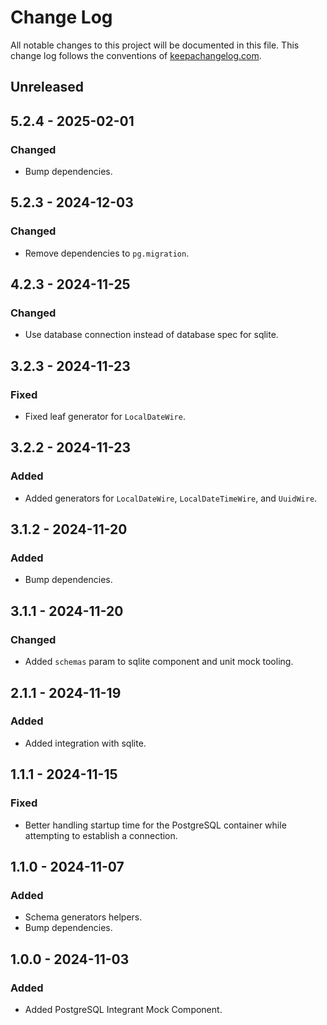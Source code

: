 # Change Log

All notable changes to this project will be documented in this file. This change log follows the conventions
of [keepachangelog.com](http://keepachangelog.com/).

## Unreleased

## 5.2.4 - 2025-02-01

### Changed

- Bump dependencies.

## 5.2.3 - 2024-12-03

### Changed

- Remove dependencies to `pg.migration`.

## 4.2.3 - 2024-11-25

### Changed

- Use database connection instead of database spec for sqlite.

## 3.2.3 - 2024-11-23

### Fixed

- Fixed leaf generator for `LocalDateWire`.

## 3.2.2 - 2024-11-23

### Added

- Added generators for `LocalDateWire`, `LocalDateTimeWire`, and `UuidWire`.

## 3.1.2 - 2024-11-20

### Added

- Bump dependencies.

## 3.1.1 - 2024-11-20

### Changed

- Added `schemas` param to sqlite component and unit mock tooling.

## 2.1.1 - 2024-11-19

### Added

- Added integration with sqlite.

## 1.1.1 - 2024-11-15

### Fixed

- Better handling startup time for the PostgreSQL container while attempting to establish a connection.

## 1.1.0 - 2024-11-07

### Added

- Schema generators helpers.
- Bump dependencies.

## 1.0.0 - 2024-11-03

### Added

- Added PostgreSQL Integrant Mock Component.
